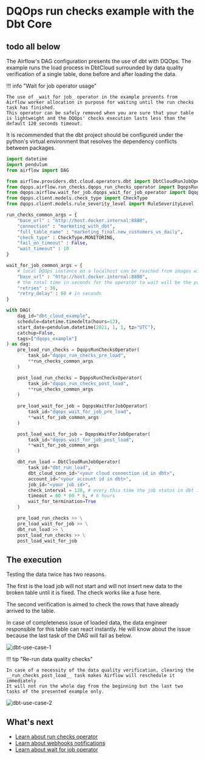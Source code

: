 # DQOps run checks example with the Dbt Core 

## todo all below ######################################

The Airflow's DAG configuration presents the use of dbt with DQOps. 
The example runs the load process in DbtCloud surrounded by data quality verification of a single table, 
done before and after loading the data. 

!!! info "Wait for job operator usage"

    The use of _wait for job_ operator in the example prevents from Airflow worker allocation in purpose for waiting until the run checks task has finished.
    This operator can be safely removed when you are sure that your table is lightweight and the DQOps' checks execution lasts less than the default 120 seconds timeout.


It is recommended that the dbt project should be configured under the python's virtual environment that resolves the dependency conflicts between packages.


```python
import datetime
import pendulum
from airflow import DAG

from airflow.providers.dbt.cloud.operators.dbt import DbtCloudRunJobOperator
from dqops.airflow.run_checks.dqops_run_checks_operator import DqopsRunChecksOperator
from dqops.airflow.wait_for_job.dqops_wait_for_job_operator import DqopsWaitForJobOperator
from dqops.client.models.check_type import CheckType
from dqops.client.models.rule_severity_level import RuleSeverityLevel

run_checks_common_args = {
    "base_url" : "http://host.docker.internal:8888",
    "connection" : "marketing_with_dbt",
    "full_table_name" : "marketing_final.new_customers_us_daily",
    "check_type" : CheckType.MONITORING,
    "fail_on_timeout" : False,
    "wait_timeout" : 10
}

wait_for_job_common_args = {
    # local DQOps instance on a localhost can be reached from images with substitution the "host.docker.internal" in place of "localhost"
    "base_url" : "http://host.docker.internal:8888",
    # the total time in seconds for the operator to wait will be the product of retries number and the retry_delay
    "retries" : 30,
    "retry_delay" : 60 # in seconds
}

with DAG(
    dag_id="dbt_cloud_example",
    schedule=datetime.timedelta(hours=12),
    start_date=pendulum.datetime(2021, 1, 1, tz="UTC"),
    catchup=False,
    tags=["dqops_example"]
) as dag:
    pre_load_run_checks = DqopsRunChecksOperator(
        task_id="dqops_run_checks_pre_load",
        **run_checks_common_args
    )

    post_load_run_checks = DqopsRunChecksOperator(
        task_id="dqops_run_checks_post_load",
        **run_checks_common_args
    )
   
    pre_load_wait_for_job = DqopsWaitForJobOperator(
        task_id="dqops_wait_for_job_pre_load",
        **wait_for_job_common_args
    )

    post_load_wait_for_job = DqopsWaitForJobOperator(
        task_id="dqops_wait_for_job_post_load",
        **wait_for_job_common_args
    )

    dbt_run_load = DbtCloudRunJobOperator(
        task_id="dbt_run_load",
        dbt_cloud_conn_id="<your cloud connection id in dbt>",
        account_id="<your account id in dbt>",
        job_id="<your job id>",
        check_interval = 120, # every this time the job status in dbt is checked
        timeout = 60 * 60 * 6, # 6 hours
        wait_for_termination=True
    )

    pre_load_run_checks >> \
    pre_load_wait_for_job >> \
    dbt_run_load >> \
    post_load_run_checks >> \
    post_load_wait_for_job
```


## The execution

Testing the data twice has two reasons.

The first is the load job will not start and will not insert new data to the broken table until it is fixed.
The check works like a fuse here.

The second verification is aimed to check the rows that have already arrived to the table.

In case of completeness issue of loaded data, the data engineer responsible for this table can react instantly. 
He will know about the issue because the last task of the DAG will fail as below.

![dbt-use-case-1](https://dqops.com/docs/images/integrations/airflow/dbt-use-case/dbt-1.png)


!!! tip "Re-run data quality checks"

    In case of a necessity of the data quality verification, clearing the __run_checks_post_load__ task makes Airflow will reschedule it immediately
    It will not run the whole dag from the beginning but the last two tasks of the presented example only.


![dbt-use-case-2](https://dqops.com/docs/images/integrations/airflow/dbt-use-case/dbt-2.png)


## What's next

- [Learn about run checks operator](../../run-checks-operator.md)
- [Learn about webhooks notifications](../../../webhooks/index.md)
- [Learn about wait for job operator](../../wait-for-job-operator.md)
